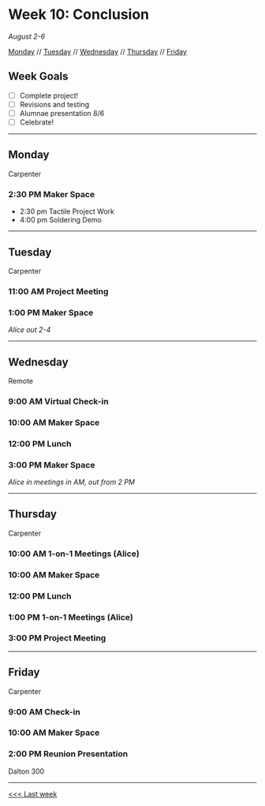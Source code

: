 # Week 10: Conclusion

*August 2-6*

[Monday](#monday) // [Tuesday](#tuesday) // [Wednesday](#wednesday) // [Thursday](#thursday) // [Friday](#friday)

## Week Goals
- [ ] Complete project!
- [ ] Revisions and testing
- [ ] Alumnae presentation 8/6
- [ ] Celebrate!

---

## Monday
Carpenter

### 2:30 PM Maker Space
- 2:30 pm Tactile Project Work
- 4:00 pm Soldering Demo

---

## Tuesday
Carpenter

### 11:00 AM  Project Meeting

### 1:00 PM Maker Space

*Alice out 2-4*

---

## Wednesday
Remote

### 9:00 AM Virtual Check-in

### 10:00 AM  Maker Space

### 12:00 PM  Lunch

### 3:00 PM Maker Space

*Alice in meetings in AM, out from 2 PM*

---

## Thursday
Carpenter

### 10:00 AM 1-on-1 Meetings (Alice)

### 10:00 AM  Maker Space

### 12:00 PM  Lunch

### 1:00 PM  1-on-1 Meetings (Alice)

### 3:00 PM  Project Meeting 

---

## Friday
Carpenter

### 9:00 AM  Check-in

### 10:00 AM  Maker Space

### 2:00 PM  Reunion Presentation
Dalton 300

---

[<<< Last week](/09-testing.md)
